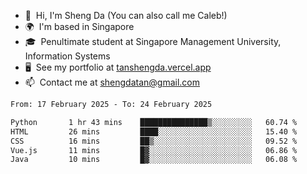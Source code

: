 <!---
tan-sd/tan-sd is a ✨ special ✨ repository because its `README.md` (this file) appears on your GitHub profile.
You can click the Preview link to take a look at your changes.
--->
- 👋  Hi, I'm Sheng Da (You can also call me Caleb!)
- 🌍  I'm based in Singapore
- 🎓  Penultimate student at Singapore Management University, Information Systems
- 🖥️  See my portfolio at [tanshengda.vercel.app](https://tanshengda.vercel.app/)
- 📫  Contact me at [shengdatan@gmail.com](mailto:shengdatan@gmail.com)

<!--START_SECTION:waka-->

```txt
From: 17 February 2025 - To: 24 February 2025

Python       1 hr 43 mins    ███████████████▒░░░░░░░░░   60.74 %
HTML         26 mins         ████░░░░░░░░░░░░░░░░░░░░░   15.40 %
CSS          16 mins         ██▒░░░░░░░░░░░░░░░░░░░░░░   09.52 %
Vue.js       11 mins         █▓░░░░░░░░░░░░░░░░░░░░░░░   06.86 %
Java         10 mins         █▓░░░░░░░░░░░░░░░░░░░░░░░   06.08 %
```

<!--END_SECTION:waka-->
